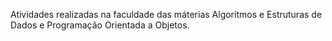 Atividades realizadas na faculdade das máterias Algoritmos e Estruturas de Dados e Programação Orientada a Objetos.
